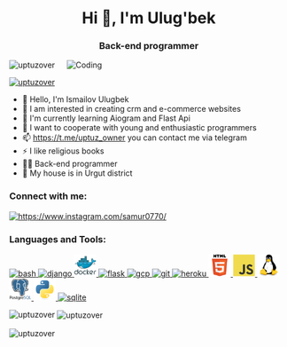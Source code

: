 <h1 align="center">Hi 👋, I'm Ulug'bek</h1>
<h3 align="center">Back-end programmer</h3>
<img align="right" alt="Coding" width="400" src="https://www.google.com/imgres?q=animted%20coding%20image&imgurl=https%3A%2F%2Ft3.ftcdn.net%2Fjpg%2F06%2F01%2F17%2F18%2F360_F_601171862_l7yZ0wujj8o2SowiKTUsfLEEx8KunYNd.jpg&imgrefurl=https%3A%2F%2Fstock.adobe.com%2Fsearch%2Fimages%3Fk%3Ddeveloper%2Bcartoon&docid=LfiF16KcHDAXgM&tbnid=s6wSpS44H7ORgM&vet=12ahUKEwjwtoqmvN-GAxVoHRAIHQyDDsUQM3oECE8QAA..i&w=540&h=360&hcb=2&ved=2ahUKEwjwtoqmvN-GAxVoHRAIHQyDDsUQM3oECE8QAA">
<p align="left"> <img src="https://komarev.com/ghpvc/?username=uptuzover&label=Profile%20views&color=0e75b6&style=flat" alt="uptuzover" /> </p>
<p align="left"> <a href="https://github.com/ryo-ma/github-profile-trophy"><img src="https://github-profile-trophy.vercel.app/?username=uptuzover" alt="uptuzover" /></a> </p>

- 👋 Hello, I'm Ismailov Ulugbek <br>
- 👀 I am interested in creating crm and e-commerce websites <br>
- 🌱 I'm currently learning Aiogram and Flast Api 
- 💞 I want to cooperate with young and enthusiastic programmers 
- 📫 https://t.me/uptuz_owner you can contact me via telegram
- ⚡️ I like religious books
- 👨‍💻 Back-end programmer
- 🏡 My house is in Urgut district
<h3 align="left">Connect with me:</h3>
<p align="left">
<a href="https://instagram.com/https://www.instagram.com/samur0770/" target="blank"><img align="center" src="https://raw.githubusercontent.com/rahuldkjain/github-profile-readme-generator/master/src/images/icons/Social/instagram.svg" alt="https://www.instagram.com/samur0770/" height="30" width="40" /></a>
</p>

<h3 align="left">Languages and Tools:</h3>
<p align="left"> <a href="https://www.gnu.org/software/bash/" target="_blank" rel="noreferrer"> <img src="https://www.vectorlogo.zone/logos/gnu_bash/gnu_bash-icon.svg" alt="bash" width="40" height="40"/> </a> <a href="https://www.djangoproject.com/" target="_blank" rel="noreferrer"> <img src="https://cdn.worldvectorlogo.com/logos/django.svg" alt="django" width="40" height="40"/> </a> <a href="https://www.docker.com/" target="_blank" rel="noreferrer"> <img src="https://raw.githubusercontent.com/devicons/devicon/master/icons/docker/docker-original-wordmark.svg" alt="docker" width="40" height="40"/> </a> <a href="https://flask.palletsprojects.com/" target="_blank" rel="noreferrer"> <img src="https://www.vectorlogo.zone/logos/pocoo_flask/pocoo_flask-icon.svg" alt="flask" width="40" height="40"/> </a> <a href="https://cloud.google.com" target="_blank" rel="noreferrer"> <img src="https://www.vectorlogo.zone/logos/google_cloud/google_cloud-icon.svg" alt="gcp" width="40" height="40"/> </a> <a href="https://git-scm.com/" target="_blank" rel="noreferrer"> <img src="https://www.vectorlogo.zone/logos/git-scm/git-scm-icon.svg" alt="git" width="40" height="40"/> </a> <a href="https://heroku.com" target="_blank" rel="noreferrer"> <img src="https://www.vectorlogo.zone/logos/heroku/heroku-icon.svg" alt="heroku" width="40" height="40"/> </a> <a href="https://www.w3.org/html/" target="_blank" rel="noreferrer"> <img src="https://raw.githubusercontent.com/devicons/devicon/master/icons/html5/html5-original-wordmark.svg" alt="html5" width="40" height="40"/> </a> <a href="https://developer.mozilla.org/en-US/docs/Web/JavaScript" target="_blank" rel="noreferrer"> <img src="https://raw.githubusercontent.com/devicons/devicon/master/icons/javascript/javascript-original.svg" alt="javascript" width="40" height="40"/> </a> <a href="https://www.linux.org/" target="_blank" rel="noreferrer"> <img src="https://raw.githubusercontent.com/devicons/devicon/master/icons/linux/linux-original.svg" alt="linux" width="40" height="40"/> </a> <a href="https://www.postgresql.org" target="_blank" rel="noreferrer"> <img src="https://raw.githubusercontent.com/devicons/devicon/master/icons/postgresql/postgresql-original-wordmark.svg" alt="postgresql" width="40" height="40"/> </a> <a href="https://www.python.org" target="_blank" rel="noreferrer"> <img src="https://raw.githubusercontent.com/devicons/devicon/master/icons/python/python-original.svg" alt="python" width="40" height="40"/> </a> <a href="https://www.sqlite.org/" target="_blank" rel="noreferrer"> <img src="https://www.vectorlogo.zone/logos/sqlite/sqlite-icon.svg" alt="sqlite" width="40" height="40"/> </a> </p>

<p><img align="left" src="https://github-readme-stats.vercel.app/api/top-langs?username=uptuzover&show_icons=true&locale=en&layout=compact" alt="uptuzover" /></p>

<p>&nbsp;<img align="center" src="https://github-readme-stats.vercel.app/api?username=uptuzover&show_icons=true&locale=en" alt="uptuzover" /></p>

<p><img align="center" src="https://github-readme-streak-stats.herokuapp.com/?user=uptuzover&" alt="uptuzover" /></p>

